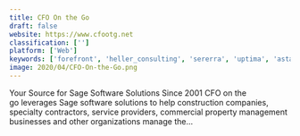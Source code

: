 ```yaml
---
title: CFO On the Go
draft: false 
website: https://www.cfootg.net
classification: ['']
platform: ['Web']
keywords: ['forefront', 'heller_consulting', 'sererra', 'uptima', 'astadia']
image: 2020/04/CFO-On-the-Go.png
---
```

Your Source for Sage Software Solutions Since 2001
CFO on the go leverages Sage software solutions to help construction companies, specialty contractors, service providers, commercial property management businesses and other organizations manage the…
